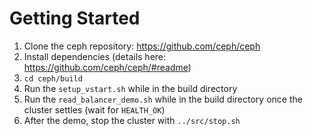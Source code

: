 # Getting Started

1.    Clone the ceph repository: https://github.com/ceph/ceph
2.    Install dependencies (details here: https://github.com/ceph/ceph/#readme)
3.    `cd ceph/build`
6.    Run the `setup_vstart.sh` while in the build directory
7.    Run the `read_balancer_demo.sh` while in the build directory once the cluster settles (wait for `HEALTH_OK`)
8.    After the demo, stop the cluster with `../src/stop.sh`
